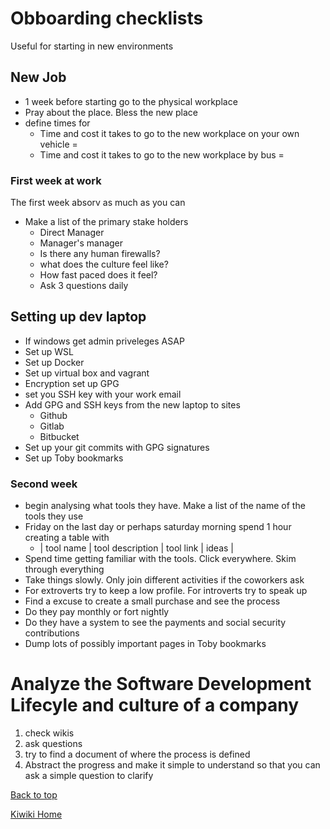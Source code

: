 # Obboarding checklists
Useful for starting in new environments

## New Job
- 1 week before starting go to the physical workplace
- Pray about the place. Bless the new place
- define times for
  - Time and cost it takes to go to the new workplace on your own vehicle = 
  - Time and cost it takes to go to the new workplace by bus = 

### First week at work
The first week absorv as much as you can
- Make a list of the primary stake holders
  - Direct Manager
  - Manager's manager
  - Is there any human firewalls?
  - what does the culture feel like?
  - How fast paced does it feel?
  - Ask 3 questions daily

## Setting up dev laptop
- If windows get admin priveleges ASAP
- Set up WSL
- Set up Docker
- Set up virtual box and vagrant
- Encryption set up GPG
- set you SSH key with your work email
- Add GPG and SSH keys from the new laptop to sites
  - Github
  - Gitlab
  - Bitbucket
- Set up your git commits with GPG signatures
- Set up Toby bookmarks

### Second week
- begin analysing what tools they have. Make a list of the name of the tools they use
- Friday on the last day or perhaps saturday morning spend 1 hour creating a table with
  - | tool name | tool description | tool link | ideas |
- Spend time getting familiar with the tools. Click everywhere. Skim through everything
- Take things slowly. Only join different activities if the coworkers ask
- For extroverts try to keep a low profile. For introverts try to speak up
- Find a excuse to create a small purchase and see the process
- Do they pay monthly or fort nightly
- Do they have a system to see the payments and social security contributions
- Dump lots of possibly important pages in Toby bookmarks

# Analyze the Software Development Lifecyle and culture of a company
1. check wikis
1. ask questions
1. try to find a document of where the process is defined
1. Abstract the progress and make it simple to understand so that you can ask a simple question to clarify

[Back to top](#)

[Kiwiki Home](/../../)